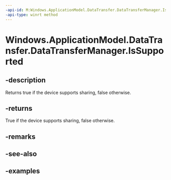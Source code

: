 ```yaml
---
-api-id: M:Windows.ApplicationModel.DataTransfer.DataTransferManager.IsSupported
-api-type: winrt method
---
```


<!-- Method syntax.
public bool DataTransferManager.IsSupported()
-->

# Windows.ApplicationModel.DataTransfer.DataTransferManager.IsSupported


## -description

Returns true if the device supports sharing, false otherwise.

## -returns

True if the device supports sharing, false otherwise.

## -remarks

## -see-also

## -examples

